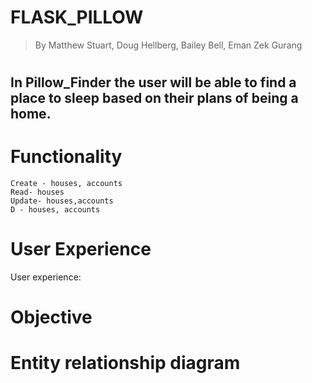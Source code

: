 
# FLASK_PILLOW
> By Matthew Stuart, Doug Hellberg, Bailey Bell, Eman Zek Gurang
#
## In Pillow_Finder the user will be able to find a place to sleep based on their plans of being a home.

# Functionality

    Create - houses, accounts
    Read- houses
    Update- houses,accounts
    D - houses, accounts



# User Experience
User experience:



# Objective

> 



# Entity relationship diagram 


